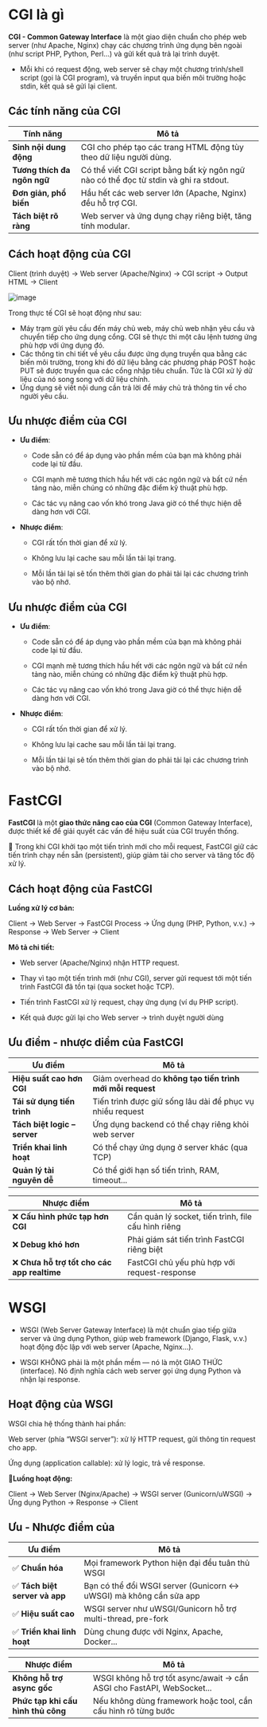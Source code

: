 # CGI là gì
**CGI - Common Gateway Interface** là một giao diện chuẩn cho phép web server (như Apache, Nginx) chạy các chương trình ứng dụng bên ngoài (như script PHP, Python, Perl...) và gửi kết quả trả lại trình duyệt.
- Mỗi khi có request động, web server sẽ chạy một chương trình/shell script (gọi là CGI program), và truyền input qua biến môi trường hoặc stdin, kết quả sẽ gửi lại client.
## Các tính năng của CGI

| Tính năng                   | Mô tả                                                                                 |
| --------------------------- | ------------------------------------------------------------------------------------- |
| **Sinh nội dung động**      | CGI cho phép tạo các trang HTML động tùy theo dữ liệu người dùng.                     |
| **Tương thích đa ngôn ngữ** | Có thể viết CGI script bằng bất kỳ ngôn ngữ nào có thể đọc từ stdin và ghi ra stdout. |
| **Đơn giản, phổ biến**      | Hầu hết các web server lớn (Apache, Nginx) đều hỗ trợ CGI.                            |
| **Tách biệt rõ ràng**       | Web server và ứng dụng chạy riêng biệt, tăng tính modular.                            |

## Cách hoạt động của CGI

Client (trình duyệt) → Web server (Apache/Nginx) → CGI script → Output HTML → Client

![image](https://github.com/user-attachments/assets/b05d709a-1842-4c9e-9440-93dd8c977487)

Trong thực tế CGI sẽ hoạt động như sau:

- Máy trạm gửi yêu cầu đến máy chủ web, máy chủ web nhận yêu cầu và chuyển tiếp cho ứng dụng cổng. CGI sẽ thực thi một câu lệnh tương ứng phù hợp với ứng dụng đó.
- Các thông tin chi tiết về yêu cầu được ứng dụng truyền qua bằng các biến môi trường, trong khi đó dữ liệu bằng các phương pháp POST hoặc PUT sẽ được truyền qua các cổng nhập tiêu chuẩn. Tức là CGI xử lý dữ liệu của nó song song với dữ liệu chính.
- Ứng dụng sẽ viết nội dung cần trả lời để máy chủ trả thông tin về cho người yêu cầu.
  
## Ưu nhược điểm của CGI
- **Ưu điểm**:
    - Code sẵn có để áp dụng vào phần mềm của bạn mà không phải code lại từ đầu.

    - CGI mạnh mẽ tương thích hầu hết với các ngôn ngữ và bất cứ nền tảng nào, miễn chúng có những đặc điểm kỹ thuật phù hợp.

    - Các tác vụ nâng cao vốn khó trong Java giờ có thể thực hiện dễ dàng hơn với CGI.

- **Nhược điểm**:
    - CGI rất tốn thời gian để xử lý.

    - Không lưu lại cache sau mỗi lần tải lại trang.

    - Mỗi lần tải lại sẽ tốn thêm thời gian do phải tải lại các chương trình vào bộ nhớ.
 ## Ưu nhược điểm của CGI
- **Ưu điểm**:
    - Code sẵn có để áp dụng vào phần mềm của bạn mà không phải code lại từ đầu.

    - CGI mạnh mẽ tương thích hầu hết với các ngôn ngữ và bất cứ nền tảng nào, miễn chúng có những đặc điểm kỹ thuật phù hợp.

    - Các tác vụ nâng cao vốn khó trong Java giờ có thể thực hiện dễ dàng hơn với CGI.

- **Nhược điểm**:
    - CGI rất tốn thời gian để xử lý.

    - Không lưu lại cache sau mỗi lần tải lại trang.

    - Mỗi lần tải lại sẽ tốn thêm thời gian do phải tải lại các chương trình vào bộ nhớ.

# FastCGI
**FastCGI** là một **giao thức nâng cao của CGI** (Common Gateway Interface), được thiết kế để giải quyết các vấn đề hiệu suất của CGI truyền thống.

🔁 Trong khi CGI khởi tạo một tiến trình mới cho mỗi request, FastCGI giữ các tiến trình chạy nền sẵn (persistent), giúp giảm tải cho server và tăng tốc độ xử lý.

## Cách hoạt động của FastCGI

**Luồng xử lý cơ bản:**

Client → Web Server → FastCGI Process → Ứng dụng (PHP, Python, v.v.) → Response → Web Server → Client

**Mô tả chi tiết:**
- Web server (Apache/Nginx) nhận HTTP request.

- Thay vì tạo một tiến trình mới (như CGI), server gửi request tới một tiến trình FastCGI đã tồn tại (qua socket hoặc TCP).

 - Tiến trình FastCGI xử lý request, chạy ứng dụng (ví dụ PHP script).

- Kết quả được gửi lại cho Web server → trình duyệt người dùng

##  Ưu điểm - nhược diểm của FastCGI

| Ưu điểm                        | Mô tả                                                     |
| ------------------------------ | --------------------------------------------------------- |
|  **Hiệu suất cao hơn CGI**    | Giảm overhead do **không tạo tiến trình mới mỗi request** |
**Tái sử dụng tiến trình**   | Tiến trình được giữ sống lâu dài để phục vụ nhiều request |
|  **Tách biệt logic – server** | Ứng dụng backend có thể chạy riêng khỏi web server        |
|  **Triển khai linh hoạt**     | Có thể chạy ứng dụng ở server khác (qua TCP)              |
|  **Quản lý tài nguyên dễ**    | Có thể giới hạn số tiến trình, RAM, timeout...            |

| Nhược điểm                                 | Mô tả                                               |
| ------------------------------------------ | --------------------------------------------------- |
| ❌ **Cấu hình phức tạp hơn CGI**            | Cần quản lý socket, tiến trình, file cấu hình riêng |
| ❌ **Debug khó hơn**                        | Phải giám sát tiến trình FastCGI riêng biệt         |
| ❌ **Chưa hỗ trợ tốt cho các app realtime** | FastCGI chủ yếu phù hợp với request-response        |

# WSGI
- WSGI (Web Server Gateway Interface) là một chuẩn giao tiếp giữa server và ứng dụng Python, giúp web framework (Django, Flask, v.v.) hoạt động độc lập với web server (Apache, Nginx...).

- WSGI KHÔNG phải là một phần mềm — nó là một GIAO THỨC (interface).
Nó định nghĩa cách web server gọi ứng dụng Python và nhận lại response.

## Hoạt động của **WSGI**

WSGI chia hệ thống thành hai phần:

Web server (phía “WSGI server”): xử lý HTTP request, gửi thông tin request cho app.

Ứng dụng (application callable): xử lý logic, trả về response.

🔁**Luồng hoạt động:**

Client → Web Server (Nginx/Apache) → WSGI server (Gunicorn/uWSGI) → Ứng dụng Python → Response → Client

## Ưu - Nhược điểm của 

| Ưu điểm                       | Mô tả                                                              |
| ----------------------------- | ------------------------------------------------------------------ |
| ✅ **Chuẩn hóa**               | Mọi framework Python hiện đại đều tuân thủ WSGI                    |
| ✅ **Tách biệt server và app** | Bạn có thể đổi WSGI server (Gunicorn ↔ uWSGI) mà không cần sửa app |
| ✅ **Hiệu suất cao**           | WSGI server như uWSGI/Gunicorn hỗ trợ multi-thread, pre-fork       |
| ✅ **Triển khai linh hoạt**    | Dùng chung được với Nginx, Apache, Docker...                       |

| Nhược điểm                           | Mô tả                                                                  |
| ------------------------------------ | ---------------------------------------------------------------------- |
| **Không hỗ trợ async gốc**         | WSGI không hỗ trợ tốt async/await → cần ASGI cho FastAPI, WebSocket... |
|  **Phức tạp khi cấu hình thủ công** | Nếu không dùng framework hoặc tool, cần cấu hình rõ từng bước          |
